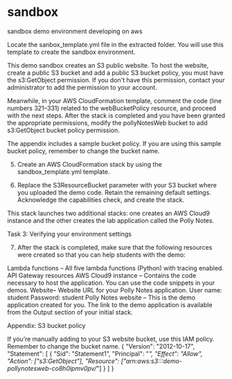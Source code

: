# sandbox
sandbox demo environment developing on aws

Locate the sanbox_template.yml file in the extracted folder.
You will use this template to create the sandbox environment.

This demo sandbox creates an S3 public website. To host the website, create a public S3 bucket and add a public S3 bucket policy, you must have the s3:GetObject permission. If you don't have this permission, contact your administrator to add the permission to your account. 

Meanwhile, in your AWS CloudFormation template, comment the code (line numbers 321–331) related to the webBucketPolicy resource, and proceed with the next steps. After the stack is completed and you have been granted the appropriate permissions, modify the pollyNotesWeb bucket to add s3:GetObject bucket policy permission. 

The appendix includes a sample bucket policy. If you are using this sample bucket policy, remember to change the bucket name.

5. Create an AWS CloudFormation stack by using the sandbox_template.yml template.

6. Replace the S3ResourceBucket parameter with your S3 bucket where you uploaded the demo code. Retain the remaining default settings. Acknowledge the capabilities check, and create the stack.

This stack launches two additional stacks: one creates an AWS Cloud9 instance and the other creates the lab application called the Polly Notes.

Task 3: Verifying your environment settings

7. After the stack is completed, make sure that the following resources were created so that you can help students with the demo:

Lambda functions – All five lambda functions (Python) with tracing enabled.
API Gateway resources
AWS Cloud9 instance – Contains the code necessary to host the application. You can use the code snippets in your demos.
Website– Website URL for your Polly Notes application. 
User name: student
Password: student
Polly Notes website – This is the demo application created for you. The link to the demo application is available from the Output section of your initial stack.


Appendix: S3 bucket policy

If you’re manually adding to your S3 website bucket, use this IAM policy. Remember to change the bucket name.
{
"Version": "2012-10-17",
"Statement": [
	{
	"Sid": "Statement1",
	"Principal": "*",
	"Effect": "Allow",
	"Action": ["s3:GetObject"],
	"Resource": ["arn:aws:s3:::demo-pollynotesweb-co8h0ipmv0pv/*"]
	}
]
}
